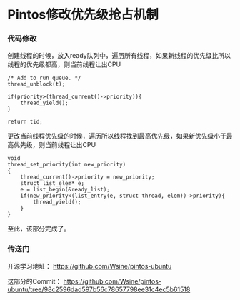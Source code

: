 # Pintos修改优先级抢占机制

### 代码修改

创建线程的时候，放入ready队列中，遍历所有线程，如果新线程的优先级比所以线程的优先级都高，则当前线程让出CPU

```
/* Add to run queue. */
thread_unblock(t);

if(priority>(thread_current()->priority)){
	thread_yield();
}

return tid;
```

更改当前线程优先级的时候，遍历所以线程找到最高优先级，如果新优先级小于最高优先级，则当前线程让出CPU

```
void
thread_set_priority(int new_priority)
{
	thread_current()->priority = new_priority;
	struct list_elem* e;
	e = list_begin(&ready_list);
	if(new_priority<(list_entry(e, struct thread, elem))->priority){
		thread_yield();
	}
}
```

至此，该部分完成了。

### 传送门

开源学习地址：
https://github.com/Wsine/pintos-ubuntu

这部分的Commit：
https://github.com/Wsine/pintos-ubuntu/tree/98c2596dad597b56c78657798ee31c4ec5b61518